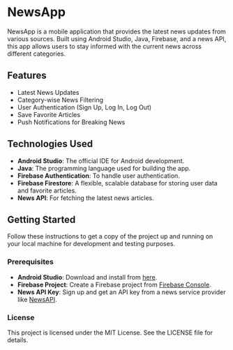 # NewsApp

NewsApp is a mobile application that provides the latest news updates from various sources. Built using Android Studio, Java, Firebase, and a news API, this app allows users to stay informed with the current news across different categories.

## Features

- Latest News Updates
- Category-wise News Filtering
- User Authentication (Sign Up, Log In, Log Out)
- Save Favorite Articles
- Push Notifications for Breaking News

## Technologies Used

- **Android Studio**: The official IDE for Android development.
- **Java**: The programming language used for building the app.
- **Firebase Authentication**: To handle user authentication.
- **Firebase Firestore**: A flexible, scalable database for storing user data and favorite articles.
- **News API**: For fetching the latest news articles.

## Getting Started

Follow these instructions to get a copy of the project up and running on your local machine for development and testing purposes.

### Prerequisites

- **Android Studio**: Download and install from [here](https://developer.android.com/studio).
- **Firebase Project**: Create a Firebase project from [Firebase Console](https://console.firebase.google.com/).
- **News API Key**: Sign up and get an API key from a news service provider like [NewsAPI](https://newsapi.org/).

### License
This project is licensed under the MIT License. See the LICENSE file for details.
